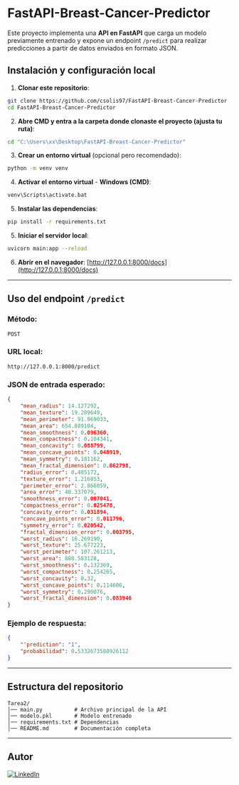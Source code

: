 # FastAPI-Breast-Cancer-Predictor

Este proyecto implementa una **API en FastAPI** que carga un modelo previamente entrenado y expone un endpoint `/predict` para realizar predicciones a partir de datos enviados en formato JSON.

## Instalación y configuración local

1. **Clonar este repositorio**:

```bash
git clone https://github.com/csolis97/FastAPI-Breast-Cancer-Predictor
cd FastAPI-Breast-Cancer-Predictor
```
2. **Abre CMD y entra a la carpeta donde clonaste el  proyecto (ajusta tu ruta)**:

```bash
cd "C:\Users\xx\Desktop\FastAPI-Breast-Cancer-Predictor"
```
3. **Crear un entorno virtual** (opcional pero recomendado):

```bash
python -m venv venv
```
4. **Activar el entorno virtual** - **Windows (CMD)**:

```bash
venv\Scripts\activate.bat
```
5. **Instalar las dependencias**:
```bash
pip install -r requirements.txt
```
5. **Iniciar el servidor local**:
```bash
uvicorn main:app --reload
```

6. **Abrir en el navegador**: [http://127.0.0.1:8000/docs](http://127.0.0.1:8000/docs)

---

## Uso del endpoint `/predict`

### **Método:**

`POST`

### **URL local:**

`http://127.0.0.1:8000/predict`

### **JSON de entrada esperado**:

```json
{
    "mean_radius": 14.127292,
    "mean_texture": 19.289649,
    "mean_perimeter": 91.969033,
    "mean_area": 654.889104,
    "mean_smoothness": 0.096360,
    "mean_compactness": 0.104341,
    "mean_concavity": 0.088799,
    "mean_concave_points": 0.048919,
    "mean_symmetry": 0.181162,
    "mean_fractal_dimension": 0.062798,
    "radius_error": 0.405172,
    "texture_error": 1.216853,
    "perimeter_error": 2.866059,
    "area_error": 40.337079,
    "smoothness_error": 0.007041,
    "compactness_error": 0.025478,
    "concavity_error": 0.031894,
    "concave_points_error": 0.011796,
    "symmetry_error": 0.020542,
    "fractal_dimension_error": 0.003795,
    "worst_radius": 16.269190,
    "worst_texture": 25.677223,
    "worst_perimeter": 107.261213,
    "worst_area": 880.583128,
    "worst_smoothness": 0.132369,
    "worst_compactness": 0.254265,
    "worst_concavity": 0.32,
    "worst_concave_points": 0.114606,
    "worst_symmetry": 0.290076,
    "worst_fractal_dimension": 0.083946
}
```

### **Ejemplo de respuesta**:

```json
{
    "'prediction": "1",
    "probabilidad": 0.5332673580926112
}
```

---
## Estructura del repositorio

```
Tarea2/
│── main.py          # Archivo principal de la API
│── modelo.pkl       # Modelo entrenado
│── requirements.txt # Dependencias
│── README.md        # Documentación completa
```

---
## Autor
[![LinkedIn](https://img.shields.io/badge/LinkedIn-Cristhian%20Solís-blue?logo=linkedin&style=for-the-badge)](https://www.linkedin.com/in/csolism97/)
